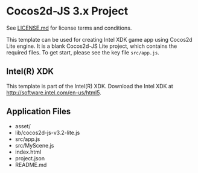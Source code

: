 # Cocos2d-JS 3.x Project

See [LICENSE.md]() for license terms and conditions.

This template can be used for creating Intel XDK game app using Cocos2d Lite engine. It is a blank Cocos2d-JS Lite project, which contains the required files. To get start, please see the key file `src/app.js`.

Intel(R) XDK
-------------------------------------------
This template is part of the Intel(R) XDK. 
Download the Intel XDK at http://software.intel.com/en-us/html5.

Application Files
-----------------
* asset/
* lib/cocos2d-js-v3.2-lite.js
* src/app.js
* src/MyScene.js
* index.html
* project.json
* README.md